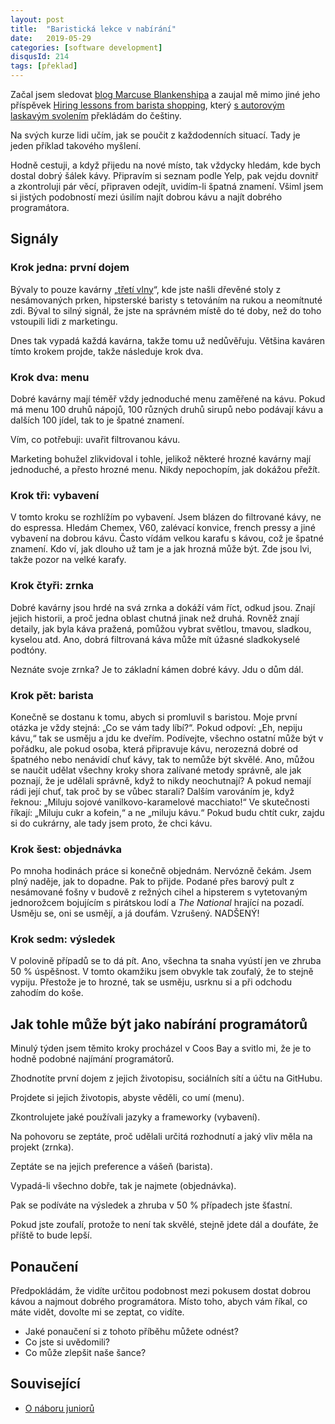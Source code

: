 ```yaml
---
layout: post
title:  "Baristická lekce v nabírání"
date:   2019-05-29
categories: [software development]
disqusId: 214
tags: [překlad]
---
```


Začal jsem sledovat [blog Marcuse Blankenshipa](https://marcusblankenship.com/unexpected-learnings-from-barista-shopping/) a zaujal mě mimo jiné jeho příspěvek [Hiring lessons from barista shopping](https://marcusblankenship.com/unexpected-learnings-from-barista-shopping/), který [s autorovým laskavým svolením](https://twitter.com/justzeros/status/1129066003285987336) překládám do češtiny.

Na svých kurze lidi učím, jak se poučit z každodenních situací. Tady je jeden příklad takového myšlení.

Hodně cestuji, a když přijedu na nové místo, tak vždycky hledám, kde bych dostal dobrý šálek kávy. Připravím si seznam podle Yelp, pak vejdu dovnitř a zkontroluji pár věcí, připraven odejít, uvidím-li špatná znamení. Všiml jsem si jistých podobností mezi úsilím najít dobrou kávu a najít dobrého programátora.

<!--more-->

## Signály

### Krok jedna: první dojem

Bývaly to pouze kavárny „[třetí vlny](https://cs.wikipedia.org/wiki/T%C5%99et%C3%AD_vlna_k%C3%A1vy)“, kde jste našli dřevěné stoly z nesámovaných prken, hipsterské baristy s tetováním na rukou a neomítnuté zdi. Býval to silný signál, že jste na správném místě do té doby, než do toho vstoupili lidi z marketingu.

Dnes tak vypadá každá kavárna, takže tomu už nedůvěřuju. Většina kaváren tímto krokem projde, takže následuje krok dva.

### Krok dva: menu

Dobré kavárny mají téměř vždy jednoduché menu zaměřené na kávu. Pokud má menu 100 druhů nápojů, 100 různých druhů sirupů nebo podávají kávu a dalších 100 jídel, tak to je špatné znamení.

Vím, co potřebuji: uvařit filtrovanou kávu.

Marketing bohužel zlikvidoval i tohle, jelikož některé hrozné kavárny mají jednoduché, a přesto hrozné menu. Nikdy nepochopím, jak dokážou přežít.

### Krok tři: vybavení

V tomto kroku se rozhlížím po vybavení. Jsem blázen do filtrované kávy, ne do espressa. Hledám Chemex, V60, zalévací konvice, french pressy a jiné vybavení na dobrou kávu. Často vídám velkou karafu s kávou, což je špatné znamení. Kdo ví, jak dlouho už tam je a jak hrozná může být. Zde jsou lvi, takže pozor na velké karafy.

### Krok čtyři: zrnka

Dobré kavárny jsou hrdé na svá zrnka a dokáží vám říct, odkud jsou. Znají jejich historii, a proč jedna oblast chutná jinak než druhá. Rovněž znají detaily, jak byla káva pražená, pomůžou vybrat světlou, tmavou, sladkou, kyselou atd. Ano, dobrá filtrovaná káva může mít úžasné sladkokyselé podtóny.

Neznáte svoje zrnka? Je to základní kámen dobré kávy. Jdu o dům dál.

### Krok pět: barista

Konečně se dostanu k tomu, abych si promluvil s baristou. Moje první otázka je vždy stejná: „Co se vám tady líbí?“. Pokud odpoví: „Eh, nepiju kávu,“ tak se usměju a jdu ke dveřím. Podívejte, všechno ostatní může být v pořádku, ale pokud osoba, která připravuje kávu, nerozezná dobré od špatného nebo nenávidí chuť kávy, tak to nemůže být skvělé. Ano, můžou se naučit udělat všechny kroky shora zalívané metody správně, ale jak poznají, že je udělali správně, když to nikdy neochutnají? A pokud nemají rádi její chuť, tak proč by se vůbec starali? Dalším varováním je, když řeknou: „Miluju sojové vanilkovo-karamelové macchiato!“ Ve skutečnosti říkají: „Miluju cukr a kofein,“ a ne „miluju kávu.“ Pokud budu chtít cukr, zajdu si do cukrárny, ale tady jsem proto, že chci kávu.

### Krok šest: objednávka

Po mnoha hodinách práce si konečně objednám. Nervózně čekám. Jsem plný naděje, jak to dopadne. Pak to přijde. Podané přes barový pult z nesámované fošny v budově z režných cihel a hipsterem s vytetovaným jednorožcem bojujícím s pirátskou lodí a *The National* hrající na pozadí. Usměju se, oni se usmějí, a já doufám. Vzrušený. NADŠENÝ!

### Krok sedm: výsledek

V polovině případů se to dá pít. Ano, všechna ta snaha vyústí jen ve zhruba 50&nbsp;% úspěšnost. V tomto okamžiku jsem obvykle tak zoufalý, že to stejně vypiju. Přestože je to hrozné, tak se usměju, usrknu si a při odchodu zahodím do koše.

## Jak tohle může být jako nabírání programátorů

Minulý týden jsem těmito kroky procházel v Coos Bay a svitlo mi, že je to hodně podobné najímání programátorů.

Zhodnotíte první dojem z jejich životopisu, sociálních sítí a účtu na GitHubu.

Projdete si jejich životopis, abyste věděli, co umí (menu).

Zkontrolujete jaké používali jazyky a frameworky (vybavení).

Na pohovoru se zeptáte, proč udělali určitá rozhodnutí a jaký vliv měla na projekt (zrnka).

Zeptáte se na jejich preference a vášeň (barista).

Vypadá-li všechno dobře, tak je najmete (objednávka).

Pak se podíváte na výsledek a zhruba v 50&nbsp;% případech jste šťastní.

Pokud jste zoufalí, protože to není tak skvělé, stejně jdete dál a doufáte, že příště to bude lepší.

## Ponaučení

Předpokládám, že vidíte určitou podobnost mezi pokusem dostat dobrou kávou a najmout dobrého programátora. Místo toho, abych vám říkal, co máte vidět, dovolte mi se zeptat, co vidíte.

- Jaké ponaučení si z tohoto příběhu můžete odnést?
- Co jste si uvědomili?
- Co může zlepšit naše šance?

## Související

- [O náboru juniorů](https://blog.zvestov.cz/software%20development/2018/01/26/o-naboru-junioru.html) 
